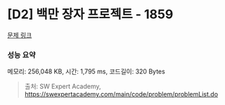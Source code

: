 # [D2] 백만 장자 프로젝트 - 1859 

[문제 링크](https://swexpertacademy.com/main/code/problem/problemDetail.do?contestProbId=AV5LrsUaDxcDFAXc) 

### 성능 요약

메모리: 256,048 KB, 시간: 1,795 ms, 코드길이: 320 Bytes



> 출처: SW Expert Academy, https://swexpertacademy.com/main/code/problem/problemList.do